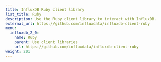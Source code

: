 ```yaml
---
title: InfluxDB Ruby client library
list_title: Ruby
description: Use the Ruby client library to interact with InfluxDB.
external_url: https://github.com/influxdata/influxdb-client-ruby
menu:
  influxdb_2_0:
    name: Ruby
    parent: Use client libraries
    url: https://github.com/influxdata/influxdb-client-ruby
weight: 201
---
```

